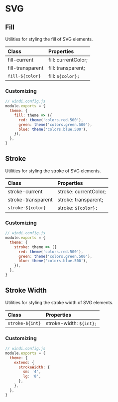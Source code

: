 # SVG

## Fill

Utilities for styling the fill of SVG elements.

| Class | Properties |
| :---- | :--------- |
| fill-current | fill: currentColor; |
| fill-transparent | fill: transparent; |
| `fill-${color}` | fill: `${color};` |

### Customizing

```js
// windi.config.js
module.exports = {
  theme: {
    fill: theme => ({
      red: theme('colors.red.500'),
      green: theme('colors.green.500'),
      blue: theme('colors.blue.500'),
    }),
  },
}
```

## Stroke

Utilities for styling the stroke of SVG elements.

| Class | Properties |
| :---- | :--------- |
| stroke-current | stroke: currentColor; |
| stroke-transparent | stroke: transparent; |
| `stroke-${color}` | stroke: `${color};` |

### Customizing

```js
// windi.config.js
module.exports = {
  theme: {
    stroke: theme => ({
      red: theme('colors.red.500'),
      green: theme('colors.green.500'),
      blue: theme('colors.blue.500'),
    }),
  },
}
```

## Stroke Width

Utilities for styling the stroke width of SVG elements.

| Class | Properties |
| :---- | :--------- |
| `stroke-${int}` | stroke-width: `${int};` |

### Customizing

```js
// windi.config.js
module.exports = {
  theme: {
    extend: {
      strokeWidth: {
        sm: '4',
        lg: '8',
      },
    },
  },
}
```
